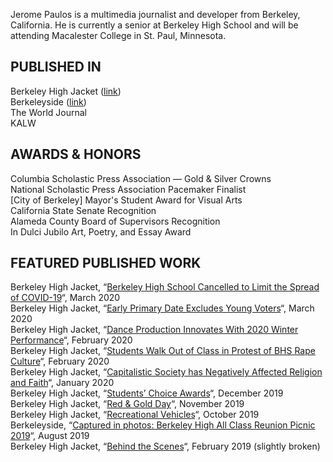 Jerome Paulos is a multimedia journalist and developer from Berkeley, California. He is currently a senior at Berkeley High School and will be attending Macalester College in St. Paul, Minnesota.

## PUBLISHED IN
Berkeley High Jacket ([link](https://berkeleyhighjacket.com/?s=Jerome+Paulos))  
Berkeleyside ([link](https://www.google.com/search?q=site%3Aberkeleyside.org+%22Jerome+Paulos%22))  
The World Journal  
KALW

## AWARDS & HONORS
Columbia Scholastic Press Association — Gold & Silver Crowns  
National Scholastic Press Association Pacemaker Finalist  
[City of Berkeley] Mayor's Student Award for Visual Arts  
California State Senate Recognition  
Alameda County Board of Supervisors Recognition  
In Dulci Jubilo Art, Poetry, and Essay Award  

## FEATURED PUBLISHED WORK
Berkeley High Jacket, “[Berkeley High School Cancelled to Limit the Spread of COVID-19](https://berkeleyhighjacket.com/2020/news/bhs-closed-due-to-coronavirus/)“, March 2020  
Berkeley High Jacket, “[Early Primary Date Excludes Young Voters](https://berkeleyhighjacket.com/2020/opinion/early-primary-date-excludes-young-voters/)“, March 2020  
Berkeley High Jacket, “[Dance Production Innovates With 2020 Winter Performance](https://berkeleyhighjacket.com/2020/features/dance-production-innovates-with-2020-winter-performance/)“, February 2020  
Berkeley High Jacket, “[Students Walk Out of Class in Protest of BHS Rape Culture](https://berkeleyhighjacket.com/2020/news/students-walk-out-of-class-in-protest-of-bhs-rape-culture/)“, February 2020  
Berkeley High Jacket, “[Capitalistic Society has Negatively Affected Religion and Faith](https://berkeleyhighjacket.com/2020/opinion/capitalistic-society-has-negatively-affected-religion-and-faith/)“, January 2020  
Berkeley High Jacket, “[Students’ Choice Awards](https://berkeleyhighjacket.com/2019/multimedia/students-choice/)“, December 2019  
Berkeley High Jacket, “[Red & Gold Day](https://berkeleyhighjacket.com/2019/multimedia/red-gold-day/)“, November 2019  
Berkeley High Jacket, “[Recreational Vehicles](https://berkeleyhighjacket.com/2019/photo-stories/recreational-vehicles/)“, October 2019  
Berkeleyside, “[Captured in photos: Berkeley High All Class Reunion Picnic 2019](https://www.berkeleyside.com/2019/08/26/photos-berkeley-high-all-class-reunion-picnic-2019)“, August 2019  
Berkeley High Jacket, “[Behind the Scenes](https://berkeleyhighjacket.com/2019/photo-stories/behind-the-scenes/)“, February 2019 (slightly broken)